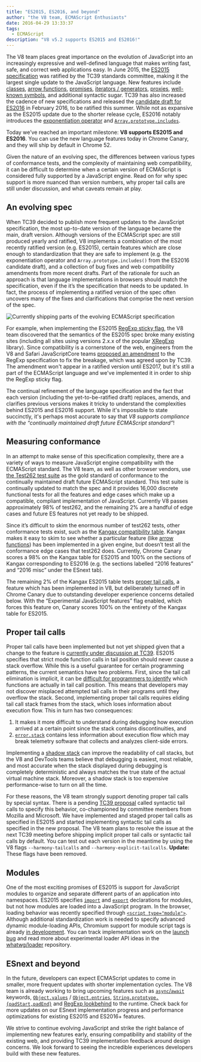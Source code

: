 ```yaml
---
title: "ES2015, ES2016, and beyond"
author: "the V8 team, ECMAScript Enthusiasts"
date: 2016-04-29 13:33:37
tags:
  - ECMAScript
description: "V8 v5.2 supports ES2015 and ES2016!"
---
```

The V8 team places great importance on the evolution of JavaScript into an increasingly expressive and well-defined language that makes writing fast, safe, and correct web applications easy. In June 2015, the [ES2015 specification](https://www.ecma-international.org/ecma-262/6.0/) was ratified by the TC39 standards committee, making it the largest single update to the JavaScript language. New features include [classes](https://developer.mozilla.org/en-US/docs/Web/JavaScript/Reference/Classes), [arrow functions](https://developer.mozilla.org/en-US/docs/Web/JavaScript/Reference/Functions/Arrow_functions), [promises](https://developer.mozilla.org/en-US/docs/Web/JavaScript/Reference/Global_Objects/Promise), [iterators / generators](https://developer.mozilla.org/en-US/docs/Web/JavaScript/Guide/Iterators_and_Generators), [proxies](https://developer.mozilla.org/en-US/docs/Web/JavaScript/Reference/Global_Objects/Proxy), [well-known symbols](https://developer.mozilla.org/en-US/docs/Web/JavaScript/Reference/Global_Objects/Symbol#Well-known_symbols), and additional syntactic sugar. TC39 has also increased the cadence of new specifications and released the [candidate draft for ES2016](https://tc39.es/ecma262/2016/) in February 2016, to be ratified this summer. While not as expansive as the ES2015 update due to the shorter release cycle, ES2016 notably introduces the [exponentiation operator](https://developer.mozilla.org/en-US/docs/Web/JavaScript/Reference/Operators/Arithmetic_Operators#Exponentiation) and [`Array.prototype.includes`](https://developer.mozilla.org/en-US/docs/Web/JavaScript/Reference/Global_Objects/Array/includes).

<!--truncate-->
Today we’ve reached an important milestone: **V8 supports ES2015 and ES2016**. You can use the new language features today in Chrome Canary, and they will ship by default in Chrome 52.

Given the nature of an evolving spec, the differences between various types of conformance tests, and the complexity of maintaining web compatibility, it can be difficult to determine when a certain version of ECMAScript is considered fully supported by a JavaScript engine. Read on for why spec support is more nuanced than version numbers, why proper tail calls are still under discussion, and what caveats remain at play.

## An evolving spec

When TC39 decided to publish more frequent updates to the JavaScript specification, the most up-to-date version of the language became the main, draft version. Although versions of the ECMAScript spec are still produced yearly and ratified, V8 implements a combination of the most recently ratified version (e.g. ES2015), certain features which are close enough to standardization that they are safe to implement (e.g. the exponentiation operator and `Array.prototype.includes()` from the ES2016 candidate draft), and a collection of bug fixes and web compatibility amendments from more recent drafts. Part of the rationale for such an approach is that language implementations in browsers should match the specification, even if the it’s the specification that needs to be updated. In fact, the process of implementing a ratified version of the spec often uncovers many of the fixes and clarifications that comprise the next version of the spec.

![Currently shipping parts of the evolving ECMAScript specification](/_img/modern-javascript/shipped-features.png)

For example, when implementing the ES2015 [RegExp sticky flag](https://developer.mozilla.org/en-US/docs/Web/JavaScript/Reference/Global_Objects/RegExp/sticky), the V8 team discovered that the semantics of the ES2015 spec broke many existing sites (including all sites using versions 2.x.x of the popular [XRegExp](https://github.com/slevithan/xregexp) library). Since compatibility is a cornerstone of the web, engineers from the V8 and Safari JavaScriptCore teams [proposed an amendment](https://github.com/tc39/ecma262/pull/511) to the RegExp specification to fix the breakage, which was agreed upon by TC39. The amendment won't appear in a ratified version until ES2017, but it's still a part of the ECMAScript language and we've implemented it in order to ship the RegExp sticky flag.

The continual refinement of the language specification and the fact that each version (including the yet-to-be-ratified draft) replaces, amends, and clarifies previous versions makes it tricky to understand the complexities behind ES2015 and ES2016 support. While it's impossible to state succinctly, it's perhaps most accurate to say that _V8 supports compliance with the “continually maintained draft future ECMAScript standard”_!

## Measuring conformance

In an attempt to make sense of this specification complexity, there are a variety of ways to measure JavaScript engine compatibility with the ECMAScript standard. The V8 team, as well as other browser vendors, use [the Test262 test suite](https://github.com/tc39/test262) as the gold standard of conformance to the continually maintained draft future ECMAScript standard. This test suite is continually updated to match the spec and it provides 16,000 discrete functional tests for all the features and edge cases which make up a compatible, compliant implementation of JavaScript. Currently V8 passes approximately 98% of test262, and the remaining 2% are a handful of edge cases and future ES features not yet ready to be shipped.

Since it’s difficult to skim the enormous number of test262 tests, other conformance tests exist, such as the [Kangax compatibility table](http://kangax.github.io/compat-table/ES2015/). Kangax makes it easy to skim to see whether a particular feature (like [arrow functions](https://developer.mozilla.org/en-US/docs/Web/JavaScript/Reference/Functions/Arrow_functions)) has been implemented in a given engine, but doesn’t test all the conformance edge cases that test262 does. Currently, Chrome Canary scores a 98% on the Kangax table for ES2015 and 100% on the sections of Kangax corresponding to ES2016 (e.g. the sections labelled “2016 features” and “2016 misc” under the ESnext tab).

The remaining 2% of the Kangax ES2015 table tests [proper tail calls](http://www.2ality.com/2015/06/tail-call-optimization.html), a feature which has been implemented in V8, but deliberately turned off in Chrome Canary due to outstanding developer experience concerns detailed below. With the “Experimental JavaScript features” flag enabled, which forces this feature on, Canary scores 100% on the entirety of the Kangax table for ES2015.

## Proper tail calls

Proper tail calls have been implemented but not yet shipped given that a change to the feature is [currently under discussion at TC39](https://github.com/tc39/proposal-ptc-syntax). ES2015 specifies that strict mode function calls in tail position should never cause a stack overflow. While this is a useful guarantee for certain programming patterns, the current semantics have two problems. First, since the tail call elimination is implicit, it can be [difficult for programmers to identify](http://2ality.com/2015/06/tail-call-optimization.html#checking-whether-a-function-call-is-in-a-tail-position) which functions are actually in tail call position. This means that developers may not discover misplaced attempted tail calls in their programs until they overflow the stack. Second, implementing proper tail calls requires eliding tail call stack frames from the stack, which loses information about execution flow. This in turn has two consequences:

1. It makes it more difficult to understand during debugging how execution arrived at a certain point since the stack contains discontinuities, and
2. [`error.stack`](https://developer.mozilla.org/en-US/docs/Web/JavaScript/Reference/Global_Objects/Error/Stack) contains less information about execution flow which may break telemetry software that collects and analyzes client-side errors.

Implementing a [shadow stack](https://bugs.webkit.org/attachment.cgi?id=274472&action=review) can improve the readability of call stacks, but the V8 and DevTools teams believe that debugging is easiest, most reliable, and most accurate when the stack displayed during debugging is completely deterministic and always matches the true state of the actual virtual machine stack. Moreover, a shadow stack is too expensive performance-wise to turn on all the time.

For these reasons, the V8 team strongly support denoting proper tail calls by special syntax. There is a pending [TC39 proposal](https://github.com/tc39/proposal-ptc-syntax) called syntactic tail calls to specify this behavior, co-championed by committee members from Mozilla and Microsoft. We have implemented and staged proper tail calls as specified in ES2015 and started implementing syntactic tail calls as specified in the new proposal. The V8 team plans to resolve the issue at the next TC39 meeting before shipping implicit proper tail calls or syntactic tail calls by default. You can test out each version in the meantime by using the V8 flags `--harmony-tailcalls` and `--harmony-explicit-tailcalls`. **Update:** These flags have been removed.

## Modules

One of the most exciting promises of ES2015 is support for JavaScript modules to organize and separate different parts of an application into namespaces. ES2015 specifies [`import`](https://developer.mozilla.org/en-US/docs/Web/JavaScript/Reference/Statements/import) and [`export`](https://developer.mozilla.org/en-US/docs/Web/JavaScript/Reference/Statements/export) declarations for modules, but not how modules are loaded into a JavaScript program. In the browser, loading behavior was recently specified through [`<script type="module">`](https://blog.whatwg.org/js-modules). Although additional standardization work is needed to specify advanced dynamic module-loading APIs, Chromium support for module script tags is already [in development](https://groups.google.com/a/chromium.org/d/msg/blink-dev/uba6pMr-jec/tXdg6YYPBAAJ). You can track implementation work on the [launch bug](https://bugs.chromium.org/p/v8/issues/detail?id=1569) and read more about experimental loader API ideas in the [whatwg/loader](https://github.com/whatwg/loader) repository.

## ESnext and beyond

In the future, developers can expect ECMAScript updates to come in smaller, more frequent updates with shorter implementation cycles. The V8 team is already working to bring upcoming features such as [`async`/`await`](https://github.com/tc39/ecmascript-asyncawait) keywords, [`Object.values`](https://developer.mozilla.org/en-US/docs/Web/JavaScript/Reference/Global_Objects/Object/values) / [`Object.entries`](https://developer.mozilla.org/en-US/docs/Web/JavaScript/Reference/Global_Objects/Object/entries), [`String.prototype.{padStart,padEnd}`](http://tc39.es/proposal-string-pad-start-end/) and [RegExp lookbehind](/blog/regexp-lookbehind-assertions) to the runtime. Check back for more updates on our ESnext implementation progress and performance optimizations for existing ES2015 and ES2016+ features.

We strive to continue evolving JavaScript and strike the right balance of implementing new features early, ensuring compatibility and stability of the existing web, and providing TC39 implementation feedback around design concerns. We look forward to seeing the incredible experiences developers build with these new features.
